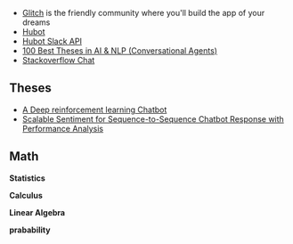 - [Glitch](https://glitch.com/) is the friendly community where you'll build the app of your dreams
- [Hubot](https://github.com/hubotio/hubot)
- [Hubot Slack API](https://github.com/slackapi/hubot-slack)
- [100 Best Theses in AI & NLP (Conversational Agents)](http://meta-guide.com/bibliography/100-best-theses-in-ai-nlp-conversational-agents)
- [Stackoverflow Chat](https://chat.stackoverflow.com/)

## Theses
- [A Deep reinforcement learning Chatbot](https://arxiv.org/abs/1801.06700)
- [Scalable Sentiment for Sequence-to-Sequence Chatbot Response with Performance Analysis](https://arxiv.org/abs/1804.02504v1)

## Math
**Statistics**

**Calculus**

**Linear Algebra**

**prabability**
